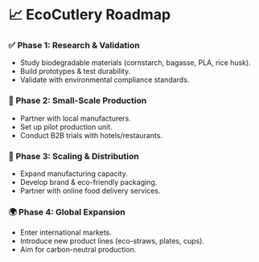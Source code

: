 # 📈 EcoCutlery Roadmap  

### ✅ Phase 1: Research & Validation  
- Study biodegradable materials (cornstarch, bagasse, PLA, rice husk).  
- Build prototypes & test durability.  
- Validate with environmental compliance standards.  

### 🔄 Phase 2: Small-Scale Production  
- Partner with local manufacturers.  
- Set up pilot production unit.  
- Conduct B2B trials with hotels/restaurants.  

### 🚀 Phase 3: Scaling & Distribution  
- Expand manufacturing capacity.  
- Develop brand & eco-friendly packaging.  
- Partner with online food delivery services.  

### 🌍 Phase 4: Global Expansion  
- Enter international markets.  
- Introduce new product lines (eco-straws, plates, cups).  
- Aim for carbon-neutral production.  
